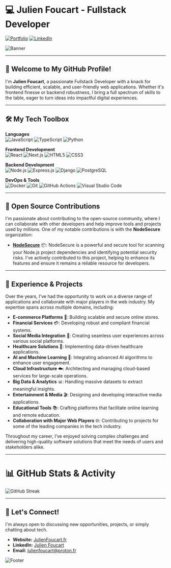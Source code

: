 # 💻 Julien Foucart - Fullstack Developer

[![Portfolio](https://img.shields.io/badge/Website-JulienFoucart.fr-000000?style=flat&logo=google-chrome&logoColor=white)](https://julienfoucart.fr)
[![LinkedIn](https://img.shields.io/badge/LinkedIn-Julien_Foucart-0A66C2?style=flat&logo=linkedin&logoColor=white)](https://www.linkedin.com/in/julien-foucart-333a40251/)

![Banner](https://images.unsplash.com/photo-1518085250887-2a08a33a7ec1?crop=entropy&cs=tinysrgb&fit=max&fm=jpg&ixid=MnwzNjUyOXwwfDF8c2VhcmNofDh8fHRlY2h8ZW58MHx8fHwxNjI2MzA3NjI1&ixlib=rb-1.2.1&q=80&w=1080)



---

## 👋 Welcome to My GitHub Profile!

I'm **Julien Foucart**, a passionate Fullstack Developer with a knack for building efficient, scalable, and user-friendly web applications. Whether it's frontend finesse or backend robustness, I bring a full spectrum of skills to the table, eager to turn ideas into impactful digital experiences.

---

## 🛠️ My Tech Toolbox

**Languages**  
![JavaScript](https://img.shields.io/badge/JavaScript-F7DF1E?style=flat&logo=javascript&logoColor=black)
![TypeScript](https://img.shields.io/badge/TypeScript-007ACC?style=flat&logo=typescript&logoColor=white)
![Python](https://img.shields.io/badge/Python-3776AB?style=flat&logo=python&logoColor=white)

**Frontend Development**  
![React](https://img.shields.io/badge/React-61DAFB?style=flat&logo=react&logoColor=black)
![Next.js](https://img.shields.io/badge/Next.js-000000?style=flat&logo=nextdotjs&logoColor=white)
![HTML5](https://img.shields.io/badge/HTML5-E34F26?style=flat&logo=html5&logoColor=white)
![CSS3](https://img.shields.io/badge/CSS3-1572B6?style=flat&logo=css3&logoColor=white)

**Backend Development**  
![Node.js](https://img.shields.io/badge/Node.js-339933?style=flat&logo=nodedotjs&logoColor=white)
![Express.js](https://img.shields.io/badge/Express.js-000000?style=flat&logo=express&logoColor=white)
![Django](https://img.shields.io/badge/Django-092E20?style=flat&logo=django&logoColor=white)
![PostgreSQL](https://img.shields.io/badge/PostgreSQL-336791?style=flat&logo=postgresql&logoColor=white)

**DevOps & Tools**  
![Docker](https://img.shields.io/badge/Docker-2496ED?style=flat&logo=docker&logoColor=white)
![Git](https://img.shields.io/badge/Git-F05032?style=flat&logo=git&logoColor=white)
![GitHub Actions](https://img.shields.io/badge/GitHub_Actions-2088FF?style=flat&logo=github-actions&logoColor=white)
![Visual Studio Code](https://img.shields.io/badge/VS_Code-007ACC?style=flat&logo=visualstudiocode&logoColor=white)

---

## 🚀 Open Source Contributions

I'm passionate about contributing to the open-source community, where I can collaborate with other developers and help improve tools and projects used by millions. One of my notable contributions is with the **NodeSecure** organization:

- **[NodeSecure](https://github.com/NodeSecure)** 📦: NodeSecure is a powerful and secure tool for scanning your Node.js project dependencies and identifying potential security risks. I've actively contributed to this project, helping to enhance its features and ensure it remains a reliable resource for developers.

---

## 🌟 Experience & Projects

Over the years, I've had the opportunity to work on a diverse range of applications and collaborate with major players in the web industry. My expertise spans across multiple domains, including:

- **E-commerce Platforms** 🛒: Building scalable and secure online stores.
- **Financial Services** 💳: Developing robust and compliant financial systems.
- **Social Media Integration** 📱: Creating seamless user experiences across various social platforms.
- **Healthcare Solutions** 🏥: Implementing data-driven healthcare applications.
- **AI and Machine Learning** 🤖: Integrating advanced AI algorithms to enhance user engagement.
- **Cloud Infrastructure** ☁️: Architecting and managing cloud-based services for large-scale operations.
- **Big Data & Analytics** 📊: Handling massive datasets to extract meaningful insights.
- **Entertainment & Media** 🎬: Designing and developing interactive media applications.
- **Educational Tools** 📚: Crafting platforms that facilitate online learning and remote education.
- **Collaboration with Major Web Players** 🌐: Contributing to projects for some of the leading companies in the tech industry.

Throughout my career, I’ve enjoyed solving complex challenges and delivering high-quality software solutions that meet the needs of users and stakeholders alike.


---

# 📊 GitHub Stats & Activity

![GitHub Streak](https://github-readme-streak-stats.herokuapp.com/?user=foucsi&theme=radical)









---

## 🤝 Let's Connect!

I'm always open to discussing new opportunities, projects, or simply chatting about tech.

- **Website:** [JulienFoucart.fr](https://julienfoucart.fr)
- **LinkedIn:** [Julien Foucart](https://www.linkedin.com/in/julien-foucart-333a40251/)
- **Email:** [julienfoucart@proton.fr](mailto:contact@julienfoucart.fr)

![Footer](https://yourimageurl.com/footer) <!-- Replace with your own footer image -->

